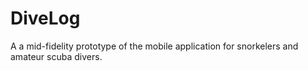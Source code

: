 # DiveLog
A a mid-fidelity prototype of the mobile application for snorkelers and amateur scuba divers.

